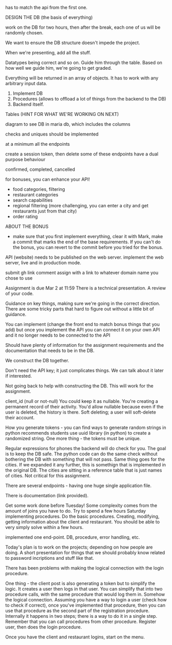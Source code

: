 has to match the api from the first one.

DESIGN THE DB
(the basis of everything)

work on the DB for two hours, then after the break, each one of us will be randomly chosen.

We want to ensure the DB structure doesn't impede the project.

When we're presenting, add all the stuff.

Datatypes being correct and so on. Guide him through the table. Based on how well we guide him, we're going to get graded.

Everything will be returned in an array of objects. It has to work with any arbitrary input data.

1. Implement DB
2. Procedures (allows to offload a lot of things from the backend to the DB)
3. Backend itself.

Tables (HINT FOR WHAT WE'RE WORKING ON NEXT)

diagram to see DB in maria db, which includes the columns

checks and uniques should be implemented

at a minimum
all the endpoints

create a session token, then delete
some of these endpoints have a dual purpose behaviour

confirmed, completed, cancelled

for bonuses, you can enhance your API!
- food categories, filtering
- restaurant categories
- search capabilities
- regional filtering (more challenging, you can enter a city and get restaurants just from that city)
- order rating

ABOUT THE BONUS
- make sure that you first implement everything, clear it with Mark, make a commit that marks the end of the base requirements. If you can't do the bonus, you can revert to the commit before you tried for the bonus.

API (website) needs to be published on the web server. implement the web server, live and in production mode.

submit gh link
comment assign with a link to whatever domain name you chose to use

Assignment is due Mar 2 at 11:59
There is a technical presentation. A review of your code.

Guidance on key things, making sure we're going in the correct direction. There are some tricky parts that hard to figure out without a little bit of guidance.

You can implement (change the front end to match bonus things that you add)
but once you implement the API you can connect it on your own API and it no longer needs to be connected to the API

Should have plenty of information for the assignment requirements and the documentation that needs to be in the DB.

We construct the DB together.

Don't need the API key; it just complicates things. We can talk about it later if interested.

Not going back to help with constructing the DB. This will work for the assignment.

client_id (null or not-null)
You could keep it as nullable. You're creating a permanent record of their activity. You'd allow nullable because even if the user is deleted, the history is there. Soft deleting; a user will soft-delete their account. 

How you generate tokens - you can find ways to generate random strings in python
recommends students use uuid library (in python) to create a randomized string. 
One more thing - the tokens must be unique.

Regular expressions for phones
the backend will do check for you. The goal is to keep the DB safe. The python code can do the same check without bothering the DB with something that will not pass. Same thing goes for the cities. If we expanded it any further, this is somethign that is implemented in the original DB. The cities are sitting in a reference table that is just names of cities. Not critical for this assignment.

There are several endpoints - having one huge single application file.

There is documentation (link provided). 

Get some work done before Tuesday!
Some complexity comes from the amount of joins you have to do. Try to spend a few hours Saturday implementing procedures. Do the basic procedures. Creating, modifying, getting information about the client and restaurant. You should be able to very simply solve within a few hours.

implemented one end-point. DB, procedure, error handling, etc.

Today's plan is to work on the projects; depending on how people are doing. A short presentation for things that we should probably know related to password incriptions and stuff like that.

There has been problems with making the logical connection with the login procedure.

One thing - the client post is also generating a token but to simplify the logic. It creates a user then logs in that user. You can simplify that into two procedure calls, with the same procedure that would log them in.
Somehow the logical connection. Assuming you have a way to login a user (check how to check if correct), once you've implemented that procedure, then you can use that procedure as the second part of the registration procedure. Internally it happens in two steps; there is a way to do it in a single step. Remember that you can call procedures from other procedure. Register user, then does the login procedure.

Once you have the client and restaurant logins, start on the menu.